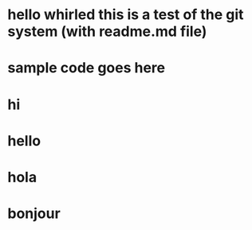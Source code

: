
# hello whirled this is a test of the git system (with readme.md file)
# sample code goes here

# hi
# hello
# hola
# bonjour
